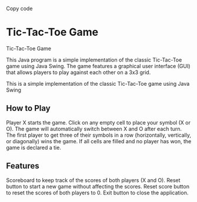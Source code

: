 
Copy code
# Tic-Tac-Toe Game

Tic-Tac-Toe Game

This Java program is a simple implementation of the classic Tic-Tac-Toe game using Java Swing. The game features a graphical user interface (GUI) that allows players to play against each other on a 3x3 grid.

This is a simple implementation of the classic Tic-Tac-Toe game using Java Swing

How to Play
----------

Player X starts the game.
Click on any empty cell to place your symbol (X or O).
The game will automatically switch between X and O after each turn.
The first player to get three of their symbols in a row (horizontally, vertically, or diagonally) wins the game.
If all cells are filled and no player has won, the game is declared a tie.

Features
--------
Scoreboard to keep track of the scores of both players (X and O).
Reset button to start a new game without affecting the scores.
Reset score button to reset the scores of both players to 0.
Exit button to close the application.
